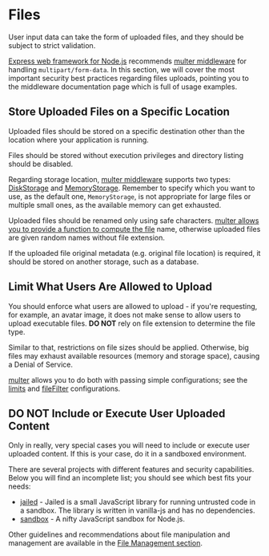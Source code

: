 Files
=====

User input data can take the form of uploaded files, and they should be
subject to strict validation.

[Express web framework for Node.js][1] recommends [multer middleware][2] for
handling `multipart/form-data`.
In this section, we will cover the most important security best practices
regarding files uploads, pointing you to the middleware documentation page
which is full of usage examples.

## Store Uploaded Files on a Specific Location

Uploaded files should be stored on a specific destination other than the
location where your application is running.

Files should be stored without execution privileges and directory listing
should be disabled.

Regarding storage location, [multer middleware][2] supports two types:
[DiskStorage][3] and [MemoryStorage][4]. Remember to specify which you want to
use, as the default one, `MemoryStorage`, is not appropriate for large
files or multiple small ones, as the available memory can get exhausted.

Uploaded files should be renamed only using safe characters. [multer allows
you to provide a function to compute the file][3] name, otherwise uploaded files
are given random names without file extension.

If the uploaded file original metadata (e.g. original file location) is
required, it should be stored on another storage, such as a database.

## Limit What Users Are Allowed to Upload

You should enforce what users are allowed to upload - if you're requesting, for
example, an avatar image, it does not make sense to allow users to upload
executable files. **DO NOT** rely on file extension to determine the file type.

Similar to that, restrictions on file sizes should be applied. Otherwise, big
files may exhaust available resources (memory and storage space), causing a
Denial of Service.

[multer][2] allows you to do both with passing simple configurations; see the
[limits][5] and [fileFilter][6] configurations.

## DO NOT Include or Execute User Uploaded Content

Only in really, very special cases you will need to include or execute user
uploaded content. If this is your case, do it in a sandboxed environment.

There are several projects with different features and security capabilities.
Below you will find an incomplete list; you should see which best fits your
needs:

* [jailed][7] - Jailed is a small JavaScript library for running untrusted code
  in a sandbox. The library is written in vanilla-js and has no dependencies.
* [sandbox][8] - A nifty JavaScript sandbox for Node.js.

Other guidelines and recommendations about file manipulation and management 
are available in the [File Management section][9].

[1]: https://expressjs.com/
[2]: https://expressjs.com/en/resources/middleware/multer.html
[3]: https://expressjs.com/en/resources/middleware/multer.html#diskstorage
[4]: https://expressjs.com/en/resources/middleware/multer.html#memorystorage
[5]: https://expressjs.com/en/resources/middleware/multer.html#limits
[6]: https://expressjs.com/en/resources/middleware/multer.html#filefilter
[7]: https://github.com/asvd/jailed
[8]: https://github.com/gf3/sandbox
[9]: ../../file-management/README.md
